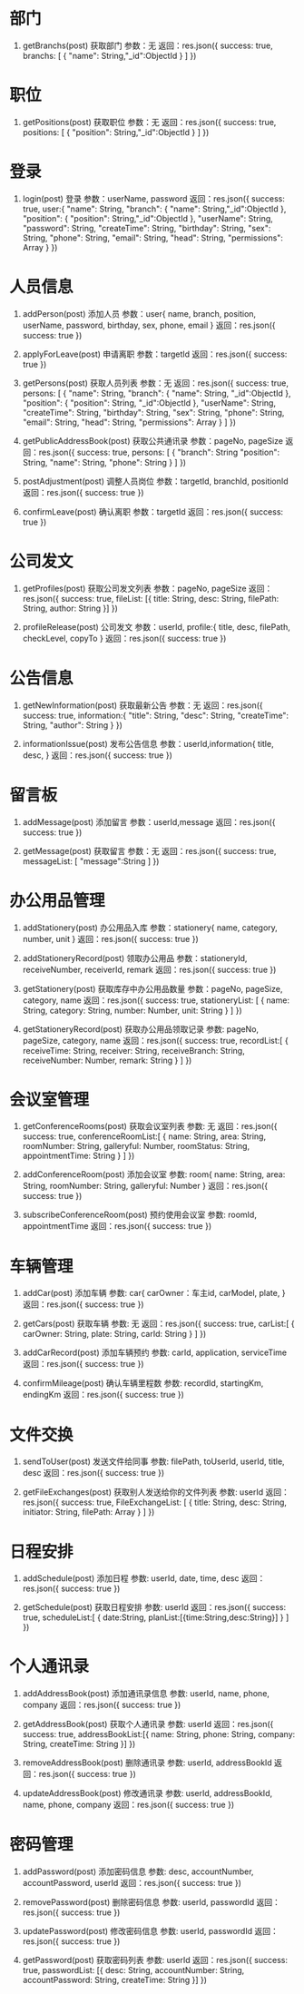 # 部门
1. getBranchs(post) 获取部门
    参数：无
    返回：res.json({
            success: true,
            branchs: [
                {
                    "name": String,"_id":ObjectId
                }
            ]
        })

# 职位
1. getPositions(post) 获取职位
    参数：无
    返回：res.json({
            success: true,
            positions: [
                {
                    "position": String,"_id":ObjectId
                }
            ]
        })

# 登录
1. login(post) 登录
    参数：userName, password
    返回：res.json({
            success: true,
            user:{
                "name": String,
                "branch": {
                    "name": String,"_id":ObjectId
                },
                "position": {
                    "position": String,"_id":ObjectId
                },
                "userName": String,
                "password": String,
                "createTime": String,
                "birthday": String,
                "sex": String,
                "phone": String,
                "email": String,
                "head": String,
                "permissions": Array
            }
        })

# 人员信息
1. addPerson(post) 添加人员
    参数：user{
            name,
            branch,
            position,
            userName,
            password,
            birthday,
            sex,
            phone,
            email
        }
    返回：res.json({
            success: true
        })

2. applyForLeave(post) 申请离职
    参数：targetId
    返回：res.json({
             success: true
        })

3. getPersons(post) 获取人员列表
    参数：无
    返回：res.json({
            success: true,
            persons: [
                {
                    "name": String,
                    "branch": {
                        "name": String,
                        "_id":ObjectId
                    },
                    "position": {
                        "position": String,
                        "_id":ObjectId
                    },
                    "userName": String,
                    "createTime": String,
                    "birthday": String,
                    "sex": String,
                    "phone": String,
                    "email": String,
                    "head": String,
                    "permissions": Array
                }
            ]
        })

4. getPublicAddressBook(post) 获取公共通讯录
    参数：pageNo, pageSize
    返回：res.json({
            success: true,
            persons: [
                {
                    "branch": String
                    "position": String,
                    "name": String,
                    "phone": String
                }
            ]
        })

5. postAdjustment(post) 调整人员岗位
    参数：targetId, branchId, positionId
    返回：res.json({
            success: true
        })

6. confirmLeave(post) 确认离职
    参数：targetId
    返回：res.json({
            success: true
        })

# 公司发文
1. getProfiles(post) 获取公司发文列表
    参数：pageNo, pageSize
    返回：res.json({
            success: true,
            fileList: [{
                title: String,
                desc: String,
                filePath: String,
                author: String
            }]
        })

2. profileRelease(post) 公司发文
    参数：userId, profile:{
            title,
            desc,
            filePath,
            checkLevel,
            copyTo
        }
    返回：res.json({
            success: true
        })

# 公告信息
1. getNewInformation(post) 获取最新公告
    参数：无
    返回：res.json({
            success: true,
            information:{
                "title": String,
                "desc": String,
                "createTime": String,
                "author": String
            }
        })

2. informationIssue(post) 发布公告信息
    参数：userId,information{
            title,
            desc,
        }
    返回：res.json({
            success: true
        })

# 留言板
1. addMessage(post) 添加留言
    参数：userId,message
    返回：res.json({
            success: true
        })

2. getMessage(post) 获取留言
    参数：无
    返回：res.json({
            success: true,
            messageList: [
                "message":String
            ]
        })

# 办公用品管理
1. addStationery(post) 办公用品入库
    参数：stationery{
            name,
            category,
            number,
            unit
        }
    返回：res.json({
            success: true
        })

2. addStationeryRecord(post) 领取办公用品
    参数：stationeryId, receiveNumber, receiverId, remark
    返回：res.json({
            success: true
        })

3. getStationery(post) 获取库存中办公用品数量
    参数：pageNo, pageSize, category, name
    返回：res.json({
            success: true,
            stationeryList: [
                {
                    name: String,
                    category: String,
                    number: Number,
                    unit: String
                }
            ]
        })

4. getStationeryRecord(post) 获取办公用品领取记录
    参数: pageNo, pageSize, category, name
    返回：res.json({
            success: true,
            recordList:[
                {
                    receiveTime: String,
                    receiver: String,
                    receiveBranch: String,
                    receiveNumber: Number,
                    remark: String
                }
            ]
        })

# 会议室管理
1. getConferenceRooms(post) 获取会议室列表
    参数: 无
    返回：res.json({
            success: true,
            conferenceRoomList:[
                {
                    name: String,
                    area: String,
                    roomNumber: String,
                    galleryful: Number,
                    roomStatus: String,
                    appointmentTime: String
                }
            ]
        })

2. addConferenceRoom(post) 添加会议室
    参数: room{
        name: String,
        area: String,
        roomNumber: String,
        galleryful: Number
    }
    返回：res.json({
            success: true
        })

3. subscribeConferenceRoom(post) 预约使用会议室
    参数: roomId, appointmentTime
    返回：res.json({
            success: true
        })

# 车辆管理
1. addCar(post) 添加车辆
    参数: car{
        carOwner：车主id,
        carModel,
        plate,
    }
    返回：res.json({
            success: true
        })

2. getCars(post) 获取车辆
    参数: 无
    返回：res.json({
            success: true,
            carList:[
                {
                    carOwner: String,
                    plate: String,
                    carId: String
                }
            ]
        })

3. addCarRecord(post) 添加车辆预约
    参数: carId, application, serviceTime
    返回：res.json({
            success: true
        })

4. confirmMileage(post) 确认车辆里程数
    参数: recordId, startingKm, endingKm
    返回：res.json({
            success: true
        })

# 文件交换
1. sendToUser(post) 发送文件给同事
    参数: filePath, toUserId, userId, title, desc
    返回：res.json({
            success: true
        })

2. getFileExchanges(post) 获取别人发送给你的文件列表
    参数: userId
    返回：res.json({
            success: true,
            FileExchangeList: [
                {
                    title: String,
                    desc: String,
                    initiator: String,
                    filePath: Array
                }
            ]
        })

# 日程安排
1. addSchedule(post) 添加日程
    参数: userId, date, time, desc
    返回：res.json({
            success: true
        })

2. getSchedule(post) 获取日程安排
    参数: userId
    返回：res.json({
            success: true,
            scheduleList:[
                {
                    date:String,
                    planList:[{time:String,desc:String}]
                }
            ]
        })

# 个人通讯录
1. addAddressBook(post) 添加通讯录信息
    参数: userId, name, phone, company
    返回：res.json({
            success: true
        })

2. getAddressBook(post) 获取个人通讯录
    参数: userId
    返回：res.json({
            success: true,
            addressBookList:[{
                name: String,
                phone: String,
                company: String,
                createTime: String
            }]
        })

3. removeAddressBook(post) 删除通讯录
    参数: userId, addressBookId
    返回：res.json({
            success: true
        })

4. updateAddressBook(post) 修改通讯录
    参数: userId, addressBookId, name, phone, company
    返回：res.json({
            success: true
        })

# 密码管理
1. addPassword(post) 添加密码信息
    参数: desc, accountNumber, accountPassword, userId
    返回：res.json({
            success: true
        })

2. removePassword(post) 删除密码信息
    参数: userId, passwordId
    返回：res.json({
            success: true
        })

3. updatePassword(post) 修改密码信息
    参数: userId, passwordId
    返回：res.json({
            success: true
        })

4. getPassword(post) 获取密码列表
    参数: userId
    返回：res.json({
            success: true,
            passwordList: [{
                desc: String,
                accountNumber: String,
                accountPassword: String,
                createTime: String
            }]
        })